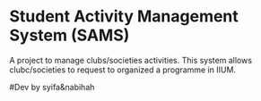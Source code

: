 # Student Activity Management System (SAMS)

A project to manage clubs/societies activities. This system allows clubc/societies to request to organized a programme in IIUM. 

#Dev by syifa&nabihah


